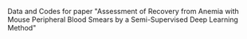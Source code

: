 Data and Codes for paper "Assessment of Recovery from Anemia with Mouse Peripheral Blood Smears by a Semi-Supervised Deep Learning Method"
